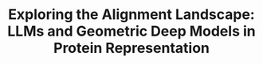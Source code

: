 ---
title: "Exploring the Alignment Landscape: LLMs and Geometric Deep Models in Protein Representation"
collection: publications
category: manuscripts
# date: 2025-10-06
# venue: ''
# slidesurl: ''
paperurl: 'https://arxiv.org/pdf/2411.05316'
codeurl: 'https://github.com/Tizzzzy/LLM-GDM-alignment'
citation: '<strong>Dong Shu</strong>, Bingbing Duan, Kai Guo, Kaixiong Zhou, Jiliang Tang, and Mengnan Du. "Exploring the Alignment Landscape: LLMs and Geometric Deep Models in Protein Representation." arXiv preprint arXiv:2411.05316 (2024).'
---